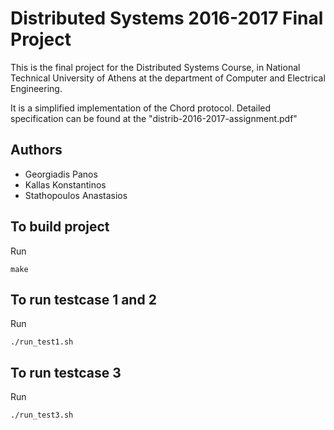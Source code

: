 # Distributed Systems 2016-2017 Final Project

This is the final project for the Distributed Systems Course, in National Technical University of Athens at the department of Computer and Electrical Engineering.

It is a simplified implementation of the Chord protocol. Detailed specification can be found at the "distrib-2016-2017-assignment.pdf"

## Authors
- Georgiadis Panos
- Kallas Konstantinos
- Stathopoulos Anastasios

## To build project

Run 

```shell
make
```

## To run testcase 1 and 2 

Run 

```shell
./run_test1.sh
```

## To run testcase 3 

Run 

```shell
./run_test3.sh
```